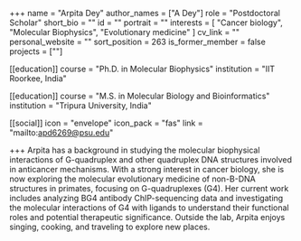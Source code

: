 +++
name = "Arpita Dey"
author_names = ["A Dey"]
role = "Postdoctoral Scholar"
short_bio = ""
id = ""
portrait = ""
interests = [
  "Cancer biology",
  "Molecular Biophysics",
  "Evolutionary medicine"
]
cv_link = ""
personal_website = ""
sort_position = 263
is_former_member = false
projects = [""]

[[education]]
  course = "Ph.D. in Molecular Biophysics"
  institution = "IIT Roorkee, India"

[[education]]
  course = "M.S. in Molecular Biology and Bioinformatics"
  institution = "Tripura University, India"

[[social]]
    icon = "envelope"
    icon_pack = "fas"
    link = "mailto:apd6269@psu.edu"

+++
Arpita has a background in studying the molecular biophysical interactions of G-quadruplex and other quadruplex DNA structures involved in anticancer mechanisms. With a strong interest in cancer biology, she is now exploring the molecular evolutionary medicine of non-B-DNA structures in primates, focusing on G-quadruplexes (G4). Her current work includes analyzing BG4 antibody ChIP-sequencing data and investigating the molecular interactions of G4 with ligands to understand their functional roles and potential therapeutic significance. Outside the lab, Arpita enjoys singing, cooking, and traveling to explore new places.
